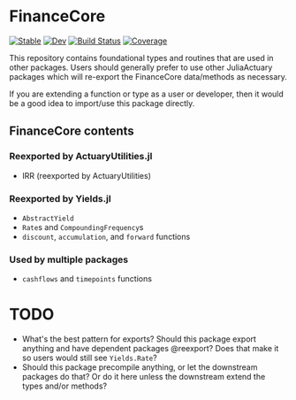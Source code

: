 # FinanceCore

[![Stable](https://img.shields.io/badge/docs-stable-blue.svg)](https://alecloudenback.github.io/FinanceCore.jl/stable)
[![Dev](https://img.shields.io/badge/docs-dev-blue.svg)](https://alecloudenback.github.io/FinanceCore.jl/dev)
[![Build Status](https://github.com/alecloudenback/FinanceCore.jl/actions/workflows/CI.yml/badge.svg?branch=main)](https://github.com/alecloudenback/FinanceCore.jl/actions/workflows/CI.yml?query=branch%3Amain)
[![Coverage](https://codecov.io/gh/alecloudenback/FinanceCore.jl/branch/main/graph/badge.svg)](https://codecov.io/gh/alecloudenback/FinanceCore.jl)


This repository contains foundational types and routines that are used in other packages. Users should generally prefer to use other JuliaActuary packages which will re-export the FinanceCore data/methods as necessary.

If you are extending a function or type as a user or developer, then it would be a good idea to import/use this package directly.

## FinanceCore contents

### Reexported by ActuaryUtilities.jl
- IRR (reexported by ActuaryUtilities)

### Reexported by Yields.jl
- `AbstractYield`
- `Rate`s and `CompoundingFrequency`s 
- `discount`, `accumulation`, and `forward` functions

### Used by multiple packages
- `cashflows` and `timepoints` functions

# TODO
- What's the best pattern for exports? Should this package export anything and have dependent packages @reexport? Does that make it so users would still see `Yields.Rate`?
- Should this package precompile anything, or let the downstream packages do that? Or do it here unless the downstream extend the types and/or methods?